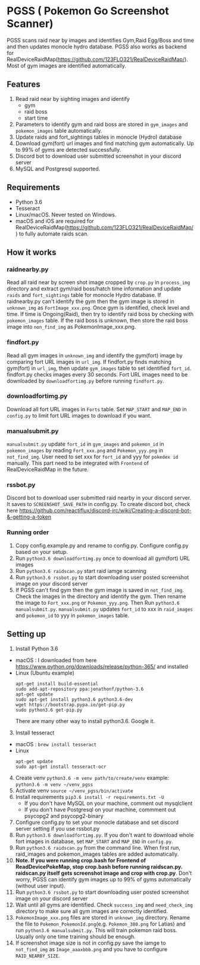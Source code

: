 # PGSS ( Pokemon Go Screenshot Scanner) 
PGSS scans raid near by images and identifies Gym,Raid Egg/Boss and time and then updates monocle hydro database. PGSS also works as backend for RealDeviceRaidMap(<https://github.com/123FLO321/RealDeviceRaidMap/>). Most of gym images are identified automatically.

## Features
1. Read raid near by sighting images and identify
	* gym 
	* raid boss
	* start time
2. Parameters to identify gym and raid boss are stored in `gym_images` and `pokemon_images` table automatically.
3. Update raids and fort_sightings tables in monocle (Hydro) database
4. Download gym(fort) url images and find matching gym automatically. Up to 99% of gyms are detected successfully.
5. Discord bot to download user submitted screenshot in your discord server 
6. MySQL and Postgresql supported.

## Requirements
* Python 3.6
* Tesseract
* Linux/macOS. Never tested on Windows.
* macOS and iOS are required for RealDeviceRaidMap(<https://github.com/123FLO321/RealDeviceRaidMap/>) to fully automate raids scan. 

## How it works
### raidnearby.py
Read all raid near by screen shot image cropped by `crop.py` in `process_img` directory and extract gym/raid boss/hatch time information and update `raids` and `fort_sightings` table for monocle Hydro database. If raidnearby.py can't identify the gym then the gym image is stored in `unknown_img` as `FortImage_xxx.png`. Once gym is identified, check level and time. If time is Ongoing(Raid), then try to identify raid boss by checking with `pokemon_images` table. If the raid boss is unknown, then store the raid boss image into `non_find_img` as PokemonImage_xxx.png.

### findfort.py
Read all gym images in `unknown_img` and identify the gym(fort) image by comparing fort URL images in `url_img`. If findfort.py finds matching gym(fort) in `url_img`, then update `gym_images` table to set identified `fort_id`. findfort.py checks images every 30 seconds. Fort URL images need to be downloaded by `downloadfortimg.py` before running `findfort.py`.

### downloadfortimg.py
Download all fort URL images in `Forts` table. Set `MAP_START` and `MAP_END` in `config.py` to limit fort URL images to download if you want.

### manualsubmit.py
`manualsubmit.py` update `fort_id` in `gym_images` and `pokemon_id` in `pokemon_images` by reading `Fort_xxx.png` and `Pokemon_yyy.png` in `not_find_img`. User need to set xxx for `fort_id` and yyy for `pokedex id` manually. This part need to be integrated with `Frontend` of RealDeviceRaidMap in the future.

### rssbot.py
Discord bot to download user submitted raid nearby in your discord server. It saves to `SCREENSHOT_SAVE_PATH` in config.py. To create discord bot, check here <https://github.com/reactiflux/discord-irc/wiki/Creating-a-discord-bot-&-getting-a-token>

### Running order
1. Copy config.example.py and rename to config.py. Configure config.py based on your setup.
2. Run `python3.6 downloadfortimg.py` once to download all gym(fort) URL images
3. Run `python3.6 raidscan.py` start raid iamge scanning
4. Run `python3.6 rssbot.py` to start downloading user posted screenshot image on your discord server
5. If PGSS can't find gym then the gym image is saved in `not_find_img`. Check the images in the directory and identify the gym. Then rename the image to `Fort_xxx.png` or `Pokemon_yyy.png`. Then Run `python3.6 manualsubmit.py`. `manualsubmit.py` updates `fort_id` to xxx in `raid_images` and `pokemon_id` to yyy in `pokemon_images` table.

## Setting up
1. Install Python 3.6
 * macOS : I downloaded from here <https://www.python.org/downloads/release/python-365/> and installed
 * Linux (Ubuntu example)
    ```
    apt-get install build-essential
    sudo add-apt-repository ppa:jonathonf/python-3.6
    apt-get update
    sudo apt-get install python3.6 python3.6-dev
    wget https://bootstrap.pypa.io/get-pip.py
    sudo python3.6 get-pip.py
    ```
    There are many other way to install python3.6. Google it.
3. Install tesseract 
 * macOS : `brew install tesseract`
 * Linux
    ```
    apt-get update
    sudo apt-get install tesseract-ocr
    ```
4. Create venv
    `python3.6 -m venv path/to/create/venv`
	example: `python3.6 -m venv ~/venv_pgss`
5. Activate venv
    `source ~/venv_pgss/bin/activate`
6. Install requirements
    `pip3.6 install -r requirements.txt -U`
    * If you don't have MySQL on your machine, comment out mysqlclient
    * If you don't have Postgresql on your machine, commment out psycopg2 and psycopg2-binary
7. Configure config.py to set your monocle database and set discord server setting if you use rssbot.py 
8. Run `python3.6 downloadfortimg.py`. If you don't want to download whole fort images in database, set `MAP_START` and `MAP_END` in `config.py`.
9. Run `python3.6 raidscan.py` from the command line. When first run, raid_images and pokemon_images tables are added automatically.
10. **Note. If you were running crop.bash for Frontend of ReadDevicePokeMap, stop crop.bash before running raidscan.py. raidscan.py itself gets screenshot image and crop with crop.py**. Don't worry, PGSS can identify gym images up to 99% of gyms automatically (without user input).
11. Run `python3.6 rssbot.py` to start downloading user posted screenshot image on your discord server
12. Wait until all gyms are identified. Check `success_img` and `need_check_img` directory to make sure all gym images are correctly identified.
13. `PokemonImage_xxx.png` files are stored in `unknown_img` directory. Rename the file to `Pokemon_PokemonId.png`(e.g. `Pokemon_380.png` for Latias) and run `python3.6 manualsubmit.py`. This will train pokemon raid boss. Usually only one time training should be enough.
14. If screenshot image size is not in config.py save the iamge to `not_find_img` as `Image_aaaxbbb.png` and you have to configure `RAID_NEARBY_SIZE`.

